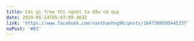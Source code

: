 ```yaml
---
title: Cái gì free thì người ta đâu có quý
date: 2019-05-14T05:07:09.463Z
link: 'https://www.facebook.com/vanthanhng96/posts/1047509595445337'
noPost: '#81'
---
```


